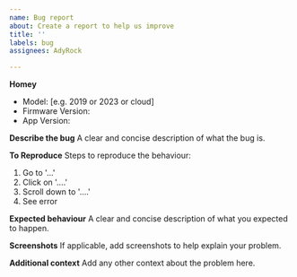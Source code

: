 ```yaml
---
name: Bug report
about: Create a report to help us improve
title: ''
labels: bug
assignees: AdyRock

---
```


**Homey**
- Model: [e.g. 2019 or 2023 or cloud]
- Firmware Version: 
- App Version:

**Describe the bug**
A clear and concise description of what the bug is.

**To Reproduce**
Steps to reproduce the behaviour:
1. Go to '...'
2. Click on '....'
3. Scroll down to '....'
4. See error

**Expected behaviour**
A clear and concise description of what you expected to happen.

**Screenshots**
If applicable, add screenshots to help explain your problem.

**Additional context**
Add any other context about the problem here.
